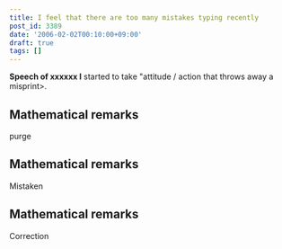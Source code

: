 ```yaml
---
title: I feel that there are too many mistakes typing recently
post_id: 3389
date: '2006-02-02T00:10:00+09:00'
draft: true
tags: []
---
```


**Speech of xxxxxx I** started to take "attitude / action that throws away a misprint>.

## Mathematical remarks

purge

## Mathematical remarks

Mistaken

## Mathematical remarks

Correction
